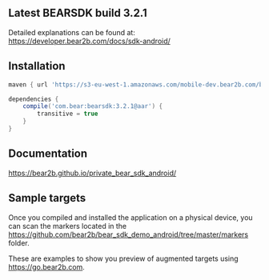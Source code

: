 ## Latest BEARSDK build 3.2.1
Detailed explanations can be found at:
https://developer.bear2b.com/docs/sdk-android/

## Installation
```groovy
maven { url 'https://s3-eu-west-1.amazonaws.com/mobile-dev.bear2b.com/bearsdk' }

dependencies {
    compile('com.bear:bearsdk:3.2.1@aar') {
        transitive = true
    }
}
```
## Documentation
https://bear2b.github.io/private_bear_sdk_android/

## Sample targets
Once you compiled and installed the application on a physical device,
you can scan the markers located in the
https://github.com/bear2b/bear_sdk_demo_android/tree/master/markers folder.

These are examples to show you preview of augmented targets
using https://go.bear2b.com.
